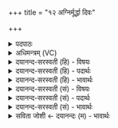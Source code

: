 +++
title = "१२ अग्निर्मूर्द्धा दिवः"

+++
<details><summary>पदपाठः</summary>

अ॒ग्निः। मू॒र्द्धा। दि॒वः। क॒कुत्। पतिः॑। पृ॒थि॒व्याः। अ॒यम्। अ॒पाम्। रेता॑ꣳसि। जि॒न्व॒ति॒। १२।
</details>

<details><summary>अधिमन्त्रम् (VC)</summary>

- अग्निर्देवता
- विरूप ऋषिः
- निचृद् गायत्री
- षड्जः
</details>

<details><summary>दयानन्द-सरस्वती (हि) - विषयः</summary>

अब अगले मन्त्र में अग्नि शब्द से ईश्वर और भौतिक अग्नि का प्रकाश किया है ॥
</details>

<details><summary>दयानन्द-सरस्वती (हि) - पदार्थः</summary>

पदार्थान्वयभाषाः -  (अयम्) जो यह कार्य कारण से प्रत्यक्ष (ककुत्) सब से बड़ा (मूर्द्धा) सब के ऊपर विराजमान (अग्निः) जगदीश्वर (दिवः) प्रकाशमान सूर्य आदि लोक और (पृथिव्याः) प्रकाशरहित पृथिवी आदि लोकों का (पतिः) पालन करता हुआ (अपाम्) प्राणों के (रेतांसि) वीर्यों की (जिन्वति) रचना को जानता है, उसी को पूज्य मानो ॥१॥  (अयम्) यह अग्नि (ककुत्) सब पदार्थों से बड़ा (दिवः) प्रकाशमान पदार्थों के (मूर्द्धा) ऊपर विराजमान (पृथिव्याः) प्रकाश रहित पृथिवी आदि लोकों के (पतिः) पालन का हेतु होकर (अपाम्) जलों के (रेतांसि) वीर्यों को (जिन्वति) प्राप्त करता है ॥२॥१२॥
</details>

<details><summary>दयानन्द-सरस्वती (हि) - भावार्थः</summary>

भावार्थभाषाः -  इस मन्त्र में श्लेषालङ्कार है। जो जगदीश्वर प्रकाश वा अप्रकाशरूप दो प्रकार का जगत् अर्थात् प्रकाशवान् सूर्य आदि और प्रकाशरहित पृथिवी आदि लोकों को रच कर पालन करके प्राणों में बल को धारण करता है तथा जो भौतिक अग्नि पृथिवी आदि जगत् के पालन का हेतु होकर बिजुली जाठर आदि रूप से प्राण वा जलों के वीर्यों को उत्पन्न करता है ॥१२॥
</details>

<details><summary>दयानन्द-सरस्वती (सं) - विषयः</summary>

अथाग्निशब्देनेश्वरभौतिकावुपदिश्येते ॥
</details>

<details><summary>दयानन्द-सरस्वती (सं) - पदार्थः</summary>

पदार्थान्वयभाषाः -  हे मनुष्या ! यूयं योऽयं ककुन्मूर्द्धाग्निर्जगदीश्वरो दिवः पृथिव्याश्च पतिः पालकः सन्नपां रेतांसि जिन्वति स्रष्टुं जानाति, तमेव पूज्यं मन्यध्वमित्येकः ॥ योऽयमग्निः ककुद्दिवो मूर्द्धा पृथिव्याश्च पतिः पालनहेतुः सन्नपां रेतांसि जिन्वति, स सुखं प्रापयतीति द्वितीयः ॥१२॥
</details>

<details><summary>दयानन्द-सरस्वती (सं) - भावार्थः</summary>

भावार्थभाषाः -  अत्र श्लेषालङ्कारः। यो जगदीश्वरः प्रकाशाप्रकाशवद्विविधं जगदर्थात् प्रकाशवत् सूर्यादिकमप्रकाशवत् पृथिव्यादिकं च रचयित्वा पालयित्वा प्राणेषु बलं च दधाति, तथा योऽयमग्निः पृथिव्यादिजगतः पालनहेतुर्भूत्वा विद्युज्जाठरादिरूपः प्राणानां जलानां वीर्याणि जनयति, स एव सुखसाधको भवतीति ॥१२॥
</details>

<details><summary>सविता जोशी ← दयानन्दः (म) - भावार्थः</summary>

भावार्थभाषाः -  या मंत्रात श्लेषालंकार आहे. जो जगदीश्वर प्रकाशस्वरूप व प्रकाशहीन असे दोन प्रकारचे जग अर्थात प्रकाशस्वरूप सूर्य व प्रकाशहीन पृथ्वी इत्यादी गोलांची रचना करून त्यांचे पालन करतो व प्राणशक्तीrला धारण करतो तसेच जो भौतिक अग्नी जगाच्या पालनाचे कारण असून विद्युत व जठराग्नी इत्यादी रूपाने प्राण व जल (वीर्य) इत्यादींनाही उत्पन्न करतो. त्याच्यापासूनच सर्व सुख प्राप्त होते.
</details>